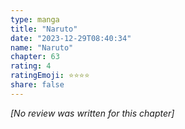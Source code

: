 ```yaml
---
type: manga
title: "Naruto"
date: "2023-12-29T08:40:34"
name: "Naruto"
chapter: 63
rating: 4
ratingEmoji: ⭐️⭐️⭐️⭐️
share: false
---
```


_[No review was written for this chapter]_
